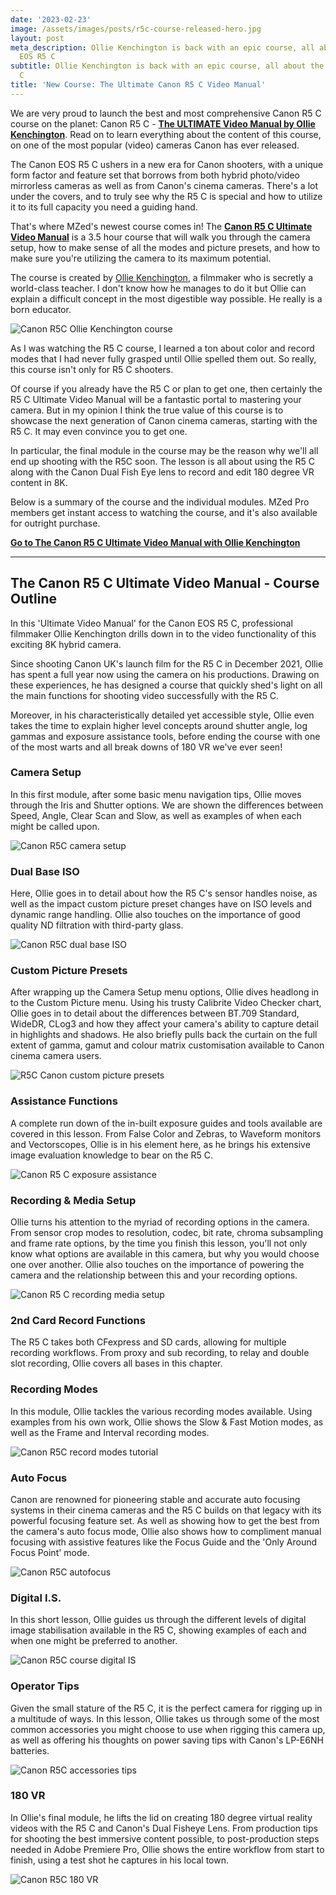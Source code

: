 ```yaml
---
date: '2023-02-23'
image: /assets/images/posts/r5c-course-released-hero.jpg
layout: post
meta_description: Ollie Kenchington is back with an epic course, all about the Canon
  EOS R5 C
subtitle: Ollie Kenchington is back with an epic course, all about the Canon EOS R5
  C
title: 'New Course: The Ultimate Canon R5 C Video Manual'
---
```


We are very proud to launch the best and most comprehensive Canon R5 C course on the planet: Canon R5 C - **[The ULTIMATE Video Manual by Ollie Kenchington](https://www.mzed.com/courses/canon-r5c-ultimate-video-manual)**. Read on to learn everything about the content of this course, on one of the most popular (video) cameras Canon has ever released.

The Canon EOS R5 C ushers in a new era for Canon shooters, with a unique form factor and feature set that borrows from both hybrid photo/video mirrorless cameras as well as from Canon's cinema cameras. There's a lot under the covers, and to truly see why the R5 C is special and how to utilize it to its full capacity you need a guiding hand.

That's where MZed's newest course comes in! The **[Canon R5 C Ultimate Video Manual](https://www.mzed.com/courses/canon-r5c-ultimate-video-manual)** is a 3.5 hour course that will walk you through the camera setup, how to make sense of all the modes and picture presets, and how to make sure you're utilizing the camera to its maximum potential.

The course is created by [Ollie Kenchington](https://www.mzed.com/educators/ollie-kenchington), a filmmaker who is secretly a world-class teacher. I don't know how he manages to do it but Ollie can explain a difficult concept in the most digestible way possible. He really is a born educator.

![Canon R5C Ollie Kenchington course](https://mzed-cdn1.sfo2.cdn.digitaloceanspaces.com/images/news/canon-r5c-video-manual-ollie-kenchington.jpg)

As I was watching the R5 C course, I learned a ton about color and record modes that I had never fully grasped until Ollie spelled them out. So really, this course isn't only for R5 C shooters.

Of course if you already have the R5 C or plan to get one, then certainly the R5 C Ultimate Video Manual will be a fantastic portal to mastering your camera. But in my opinion I think the true value of this course is to showcase the next generation of Canon cinema cameras, starting with the R5 C. It may even convince you to get one.

In particular, the final module in the course may be the reason why we'll all end up shooting with the R5C soon. The lesson is all about using the R5 C along with the Canon Dual Fish Eye lens to record and edit 180 degree VR content in 8K.

Below is a summary of the course and the individual modules. MZed Pro members get instant access to watching the course, and it's also available for outright purchase.

[**Go to The Canon R5 C Ultimate Video Manual with Ollie Kenchington**](https://www.mzed.com/courses/canon-r5c-ultimate-video-manual)

* * *

## **The Canon R5 C Ultimate Video Manual - Course Outline**

 

 

In this 'Ultimate Video Manual' for the Canon EOS R5 C, professional filmmaker Ollie Kenchington drills down in to the video functionality of this exciting 8K hybrid camera.

Since shooting Canon UK's launch film for the R5 C in December 2021, Ollie has spent a full year now using the camera on his productions. Drawing on these experiences, he has designed a course that quickly shed's light on all the main functions for shooting video successfully with the R5 C.

Moreover, in his characteristically detailed yet accessible style, Ollie even takes the time to explain higher level concepts around shutter angle, log gammas and exposure assistance tools, before ending the course with one of the most warts and all break downs of 180 VR we've ever seen!

### **Camera Setup**

In this first module, after some basic menu navigation tips, Ollie moves through the Iris and Shutter options. We are shown the differences between Speed, Angle, Clear Scan and Slow, as well as examples of when each might be called upon.

![Canon R5C camera setup](https://mzed-cdn1.sfo2.cdn.digitaloceanspaces.com/images/news/canon-r5c-camera-setup.jpg)

### **Dual Base ISO**

Here, Ollie goes in to detail about how the R5 C's sensor handles noise, as well as the impact custom picture preset changes have on ISO levels and dynamic range handling. Ollie also touches on the importance of good quality ND filtration with third-party glass.

![Canon R5C dual base ISO](https://mzed-cdn1.sfo2.cdn.digitaloceanspaces.com/images/news/canon-r5-c-dual-base-iso.jpg)

### **Custom Picture Presets**

After wrapping up the Camera Setup menu options, Ollie dives headlong in to the Custom Picture menu. Using his trusty Calibrite Video Checker chart, Ollie goes in to detail about the differences between BT.709 Standard, WideDR, CLog3 and how they affect your camera's ability to capture detail in highlights and shadows. He also briefly pulls back the curtain on the full extent of gamma, gamut and colour matrix customisation available to Canon cinema camera users.

![R5C Canon custom picture presets](https://mzed-cdn1.sfo2.cdn.digitaloceanspaces.com/images/news/canon-r5-c-custom-color-picture-profiles.jpg)

### **Assistance Functions**

A complete run down of the in-built exposure guides and tools available are covered in this lesson. From False Color and Zebras, to Waveform monitors and Vectorscopes, Ollie is in his element here, as he brings his extensive image evaluation knowledge to bear on the R5 C.

![Canon R5 C exposure assistance](https://mzed-cdn1.sfo2.cdn.digitaloceanspaces.com/images/news/canon-r5c-exposure-assistance-waveform.jpg)

### **Recording & Media Setup**

Ollie turns his attention to the myriad of recording options in the camera. From sensor crop modes to resolution, codec, bit rate, chroma subsampling and frame rate options, by the time you finish this lesson, you'll not only know what options are available in this camera, but why you would choose one over another. Ollie also touches on the importance of powering the camera and the relationship between this and your recording options.

![Canon R5 C recording media setup](https://mzed-cdn1.sfo2.cdn.digitaloceanspaces.com/images/news/canon-r5c-recording-media-setup.jpg)

### **2nd Card Record Functions**

The R5 C takes both CFexpress and SD cards, allowing for multiple recording workflows. From proxy and sub recording, to relay and double slot recording, Ollie covers all bases in this chapter.

### **Recording Modes**

In this module, Ollie tackles the various recording modes available. Using examples from his own work, Ollie shows the Slow & Fast Motion modes, as well as the Frame and Interval recording modes.

![Canon R5C record modes tutorial](https://mzed-cdn1.sfo2.cdn.digitaloceanspaces.com/images/news/canon-r5c-record-modes.jpg)

### **Auto Focus**

Canon are renowned for pioneering stable and accurate auto focusing systems in their cinema cameras and the R5 C builds on that legacy with its powerful focusing feature set. As well as showing how to get the best from the camera's auto focus mode, Ollie also shows how to compliment manual focusing with assistive features like the Focus Guide and the 'Only Around Focus Point' mode.

![Canon R5C autofocus](https://mzed-cdn1.sfo2.cdn.digitaloceanspaces.com/images/news/canon-r5-c-autofocus.jpg)

### **Digital I.S.**

In this short lesson, Ollie guides us through the different levels of digital image stabilisation available in the R5 C, showing examples of each and when one might be preferred to another.

![Canon R5C course digital IS](https://mzed-cdn1.sfo2.cdn.digitaloceanspaces.com/images/news/canon-r5c-digital-is-image-stabilization.jpg)

### **Operator Tips**

Given the small stature of the R5 C, it is the perfect camera for rigging up in a multitude of ways. In this lesson, Ollie takes us through some of the most common accessories you might choose to use when rigging this camera up, as well as offering his thoughts on power saving tips with Canon's LP-E6NH batteries.

![Canon R5C accessories tips](https://mzed-cdn1.sfo2.cdn.digitaloceanspaces.com/images/news/canon-r5c-operator-accessories-tips.jpg)

### **180 VR**

In Ollie's final module, he lifts the lid on creating 180 degree virtual reality videos with the R5 C and Canon's Dual Fisheye Lens. From production tips for shooting the best immersive content possible, to post-production steps needed in Adobe Premiere Pro, Ollie shows the entire workflow from start to finish, using a test shot he captures in his local town.

![Canon R5C 180 VR](https://mzed-cdn1.sfo2.cdn.digitaloceanspaces.com/images/news/canon-r5c-vr-180.jpg)